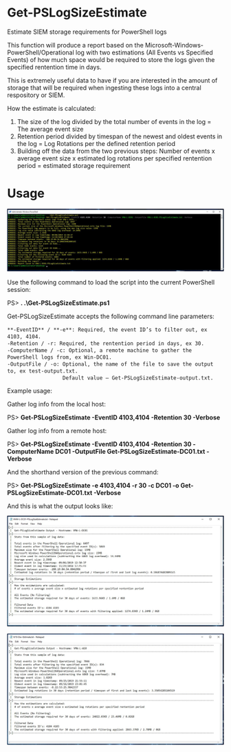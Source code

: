 # Get-PSLogSizeEstimate
Estimate SIEM storage requirements for PowerShell logs

This function will produce a report based on the Microsoft-Windows-PowerShell/Operational
log with two estimations (All Events vs Specified Events) of how much space would be 
required to store the logs given the specified rentention time in days.

This is extremely useful data to have if you are interested in the amount of storage 
that will be required when ingesting these logs into a central respository or SIEM.

How the estimate is calculated:
1. The size of the log divided by the total number of events in the log = The average event size
2. Retention period divided by timespan of the newest and oldest events in the log = Log Rotations per
   the defined retention period 
3. Building off the data from the two previous steps:
   Number of events x average event size x estimated log rotations per specified rentention period = 
   estimated storage requirement

# Usage

![Example Usage](https://github.com/robwillisinfo/Get-PSLogSizeEstimate/blob/master/Get-PSLogSizeEstimate.jpg)

Use the following command to load the script into the current PowerShell session:

PS> **. .\Get-PSLogSizeEstimate.ps1**

Get-PSLogSizeEstimate accepts the following command line parameters:

    **-EventID** / **-e**: Required, the event ID’s to filter out, ex 4103, 4104.
    -Retention / -r: Required, the rentention period in days, ex 30.
    -ComputerName / -c: Optional, a remote machine to gather the PowerShell logs from, ex Win-DC01.
    -OutputFile / -o: Optional, the name of the file to save the output to, ex test-output.txt.
                      Default value – Get-PSLogSizeEstimate-output.txt.

Example usage:

Gather log info from the local host:

PS> **Get-PSLogSizeEstimate -EventID 4103,4104 -Retention 30 -Verbose**

Gather log info from a remote host:

PS> **Get-PSLogSizeEstimate -EventID 4103,4104 -Retention 30 -ComputerName DC01 -OutputFile Get-PSLogSizeEstimate-DC01.txt -Verbose**

And the shorthand version of the previous command:

PS> **Get-PSLogSizeEstimate -e 4103,4104 -r 30 -c DC01 -o Get-PSLogSizeEstimate-DC01.txt -Verbose**

And this is what the output looks like:

![Example Report](https://github.com/robwillisinfo/Get-PSLogSizeEstimate/blob/master/Example-Report1.jpg)

![Example Report](https://github.com/robwillisinfo/Get-PSLogSizeEstimate/blob/master/Example-Report2.jpg)

